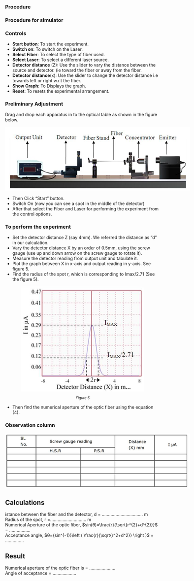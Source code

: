 ### Procedure

### Procedure for simulator
### Controls 
- **Start button**: To start the experiment.
- **Switch on**: To switch on the Laser.
- **Select Fiber**: To select the type of fiber used.
- **Select Laser**: To select a different laser source.
- **Detector distance** (Z): Use the slider to vary the distance between the source and detector. (ie toward the fiber or away from the fiber.
- **Detector distance**(x): Use the slider to change the detector distance i.e towards left or right w.r.t the fiber.
- **Show Graph**: To Displays the graph.
- **Reset**: To resets the experimental arrangement.

### Preliminary Adjustment
Drag and drop each apparatus in to the optical table as shown in the figure below. 

<div style="display: block; margin-left: auto; margin-right: auto; text-align: center; width: fit-content;">
<img src="./images/figure4.jpg" alt="Figure 4" style="max-width: 600px; height: auto;">
<p style="text-align: center; font-size: smaller; font-style: italic;"></p>
</div>

- Then Click “Start” button.
- Switch On (now you can see a spot in the middle of the detector)
- After that select the Fiber and Laser for performing the experiment from the control options.

### To perform the experiment

<ul>
	<li>Set the detector distance Z (say 4mm).&nbsp;We referred the distance as “d” in our calculation. &nbsp;</li>
	<li>Vary the detector distance X by an order of 0.5mm, using the screw gauge (use up and down arrow on the screw gauge to rotate it).</li>
	<li>Measure the detector reading from output unit and tabulate it.</li>
	<li>Plot the graph between X in x-axis and output reading in y-axis. See figure 5.</li>
	<li>Find the radius of the spot r, which is corresponding to Imax/2.71 (See the figure 5).</li>
</ul>

<div style="display: block; margin-left: auto; margin-right: auto; text-align: center; width: fit-content;">
<img src="./images/figure5.jpg" alt="Figure 5" style="max-width: 400px; height: auto;">
<p style="text-align: center; font-size: smaller; font-style: italic;">Figure 5</p>
</div>

- Then find the numerical aperture of the optic fiber using the equation (4).

### Observation column 
<div style="display: block; margin-left: auto; margin-right: auto; text-align: center; width: fit-content;">
<img src="./images/figure6.jpg" alt="Figure 6" style="max-width: 600px; height: auto;">
<p style="text-align: center; font-size: smaller; font-style: italic;"></p>
</div>

## Calculations
istance between the fiber and the detector, d = …………………………… m <br>
Radius of the spot, r =……………………….. m <br>
Numerical Aperture of the optic fiber,  $sin(θ)=\frac{r}{\sqrt{r^{2}+d^{2}}}$ = ................. <br>
Acceptance angle, $θ={sin^{-1}}\left ( \frac{r}{\sqrt{r^2+d^2}} \right )$ = ...............


## Result
Numerical aperture of the optic fiber is = ………………… <br>
Angle of acceptance = ……………….
